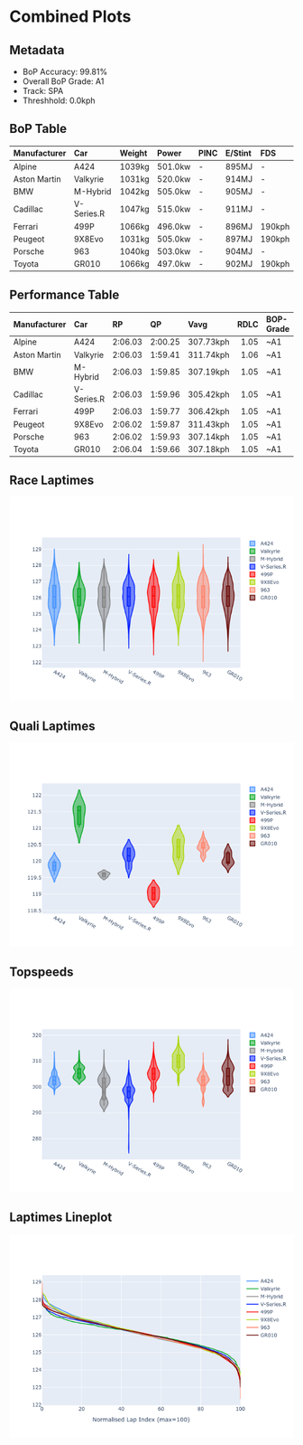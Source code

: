 # Combined Plots

## Metadata

- BoP Accuracy: 99.81%
- Overall BoP Grade: A1
- Track: SPA
- Threshhold: 0.0kph

## BoP Table
| Manufacturer   | Car        | Weight   | Power   | PINC   | E/Stint   | FDS    |
|:---------------|:-----------|:---------|:--------|:-------|:----------|:-------|
| Alpine         | A424       | 1039kg   | 501.0kw | -      | 895MJ     | -      |
| Aston Martin   | Valkyrie   | 1031kg   | 520.0kw | -      | 914MJ     | -      |
| BMW            | M-Hybrid   | 1042kg   | 505.0kw | -      | 905MJ     | -      |
| Cadillac       | V-Series.R | 1047kg   | 515.0kw | -      | 911MJ     | -      |
| Ferrari        | 499P       | 1066kg   | 496.0kw | -      | 896MJ     | 190kph |
| Peugeot        | 9X8Evo     | 1031kg   | 505.0kw | -      | 897MJ     | 190kph |
| Porsche        | 963        | 1040kg   | 503.0kw | -      | 904MJ     | -      |
| Toyota         | GR010      | 1066kg   | 497.0kw | -      | 902MJ     | 190kph |

## Performance Table
| Manufacturer   | Car        | RP      | QP      | Vavg      |   RDLC | BOP-Grade   | Match   |
|:---------------|:-----------|:--------|:--------|:----------|-------:|:------------|:--------|
| Alpine         | A424       | 2:06.03 | 2:00.25 | 307.73kph |   1.05 | ~A1         | 99.62%  |
| Aston Martin   | Valkyrie   | 2:06.03 | 1:59.41 | 311.74kph |   1.06 | ~A1         | 100.00% |
| BMW            | M-Hybrid   | 2:06.03 | 1:59.85 | 307.19kph |   1.05 | ~A1         | 99.96%  |
| Cadillac       | V-Series.R | 2:06.03 | 1:59.96 | 305.42kph |   1.05 | ~A1         | 99.96%  |
| Ferrari        | 499P       | 2:06.03 | 1:59.77 | 306.42kph |   1.05 | ~A1         | 99.98%  |
| Peugeot        | 9X8Evo     | 2:06.02 | 1:59.87 | 311.43kph |   1.05 | ~A1         | 99.12%  |
| Porsche        | 963        | 2:06.02 | 1:59.93 | 307.14kph |   1.05 | ~A1         | 99.89%  |
| Toyota         | GR010      | 2:06.04 | 1:59.66 | 307.18kph |   1.05 | ~A1         | 99.97%  |

## Race Laptimes
![Race Laptimes](images/race_violin.png)

## Quali Laptimes
![Quali Laptimes](images/quali_violin.png)

## Topspeeds
![Topspeeds](images/topspeed_violin.png)

## Laptimes Lineplot
![Laptimes Lineplot](images/laptime_line.png)

